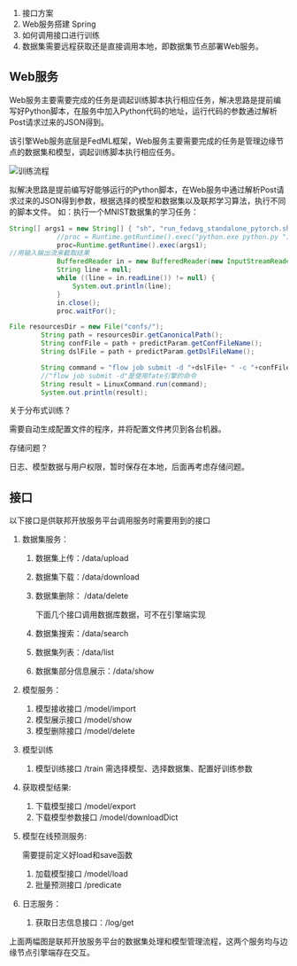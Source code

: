 

1. 接口方案
2. Web服务搭建 Spring
3. 如何调用接口进行训练
4. 数据集需要远程获取还是直接调用本地，即数据集节点部署Web服务。









## Web服务

Web服务主要需要完成的任务是调起训练脚本执行相应任务，解决思路是提前编写好Python脚本，在服务中加入Python代码的地址，运行代码的参数通过解析Post请求过来的JSON得到。

该引擎Web服务底层是FedML框架，Web服务主要需要完成的任务是管理边缘节点的数据集和模型，调起训练脚本执行相应任务。

![训练流程](D:\学习\Notes\image\训练流程.png)

拟解决思路是提前编写好能够运行的Python脚本，在Web服务中通过解析Post请求过来的JSON得到参数，根据选择的模型和数据集以及联邦学习算法，执行不同的脚本文件。
如：执行一个MNIST数据集的学习任务：

```java
String[] args1 = new String[] { "sh", "run_fedavg_standalone_pytorch.sh","0","1000", "10", "10", "minist", "./../../../data/mnist", "lr", "hetero", "200", "1", "0.03", "sgd", "0"};//run_fedavg_standalone_pytorch.sh是预定义好的脚本，后面的一系列均为参数
            //proc = Runtime.getRuntime().exec("python.exe python.py ");// 执行脚本文件 不传参数
            proc=Runtime.getRuntime().exec(args1);
//用输入输出流来截取结果
            BufferedReader in = new BufferedReader(new InputStreamReader(proc.getInputStream()));
            String line = null;
            while ((line = in.readLine()) != null) {
                System.out.println(line);
            }
            in.close();
            proc.waitFor();
```

```java
File resourcesDir = new File("confs/");
        String path = resourcesDir.getCanonicalPath();
        String confFile = path + predictParam.getConfFileName();
        String dslFile = path + predictParam.getDslFileName();

        String command = "flow job submit -d "+dslFile+ " -c "+confFile;
		//"flow job submit -d"是使用fate引擎的命令
        String result = LinuxCommand.run(command);
        System.out.println(result);
```



关于分布式训练？

需要自动生成配置文件的程序，并将配置文件拷贝到各台机器。



存储问题？

日志、模型数据与用户权限，暂时保存在本地，后面再考虑存储问题。



## 接口

以下接口是供联邦开放服务平台调用服务时需要用到的接口

1. 数据集服务：
   
   1. 数据集上传：/data/upload
   
   2. 数据集下载：/data/download
   
   3. 数据集删除： /data/delete
   
      下面几个接口调用数据库数据，可不在引擎端实现
   
   4. 数据集搜索：/data/search
   
   5. 数据集列表：/data/list
   
   6. 数据集部分信息展示：/data/show
   
2. 模型服务：

   1. 模型接收接口 /model/import
   2. 模型展示接口 /model/show
   3. 模型删除接口 /model/delete

3. 模型训练
   1. 模型训练接口 /train
      需选择模型、选择数据集、配置好训练参数

4. 获取模型结果:
   1. 下载模型接口 /model/export
   2. 下载模型参数接口 /model/downloadDict

5. 模型在线预测服务:

   需要提前定义好load和save函数

   1. 加载模型接口 /model/load
   2. 批量预测接口 /predicate

6. 日志服务：
   1. 获取日志信息接口：/log/get



上面两幅图是联邦开放服务平台的数据集处理和模型管理流程，这两个服务均与边缘节点引擎端存在交互。





